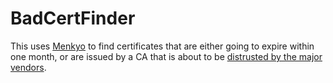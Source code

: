 # BadCertFinder

This uses [Menkyo](https://github.com/Yasumoto/Menkyo) to find certificates
that are either going to expire within one month, or are issued by a CA
that is about to be
[distrusted by the major vendors](https://security.googleblog.com/2017/09/chromes-plan-to-distrust-symantec.html).
